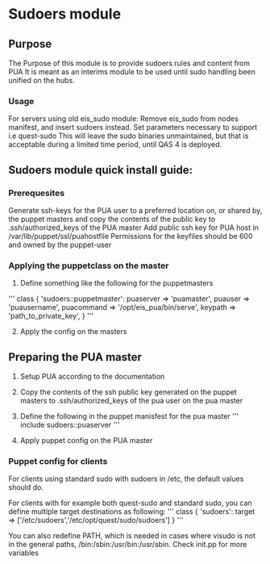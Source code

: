 # Sudoers module
## Purpose
The Purpose of this module is to provide sudoers rules and content from PUA
It is meant as an interims module to be used until sudo handling been
unified on the hubs. 
### Usage
For servers using old eis_sudo module: Remove eis_sudo from nodes manifest, and insert sudoers instead. Set parameters necessary to support i.e quest-sudo
This will leave the sudo binaries unmaintained, but that is acceptable
during a limited time period, until QAS  4 is deployed.

## Sudoers module quick install guide:
### Prerequesites
Generate ssh-keys for the PUA user to a preferred location on, or shared by, the puppet masters and copy the contents of the public key to .ssh/authorized_keys of the PUA master
Add public ssh key for PUA host in /var/lib/puppet/ssl/puahostfile 
Permissions for the keyfiles should be 600 and owned by the puppet-user
### Applying the puppetclass on the master 

1. Define something like the following for the puppetmasters

'''
  class { 'sudoers::puppetmaster':
    puaserver  => 'puamaster',
    puauser    => 'puausername',
    puacommand => '/opt/eis_pua/bin/serve',
    keypath    => 'path_to_private_key',
  }
'''

2. Apply the config on the masters

## Preparing the PUA master
1. Setup PUA according to the documentation

1. Copy the contents of the ssh public key generated on the puppet masters to .ssh/authorized_keys of the pua user on the pua master 
2. Define the following in the puppet manisfest for the pua master
'''
 include sudoers::puaserver
'''
3. Apply puppet config on the PUA master

### Puppet config for clients

For clients using standard sudo with sudoers in /etc, the default values should do.
 
For clients with for example both quest-sudo and standard sudo, you can define multiple target destinations as following:
'''
class { 'sudoers':
    target => ['/etc/sudoers','/etc/opt/quest/sudo/sudoers']
  }
'''

You can also redefine PATH, which is needed in cases where visudo is not in the general paths, /bin:/sbin:/usr/bin:/usr/sbin. Check init.pp for more variables 
